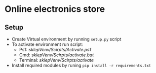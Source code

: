 # Online electronics store

## Setup
- Create Virtual environment by running `setup.py` script
- To activate environment run script:
    - Ps1: _sklepVenv/Scirpts/Activate.ps1_
    - Cmd: _sklepVenv/Scirpts/activate.bat_
    - Terminal: _sklepVenv/Scirpts/activate_
- Install required modules by runing `pip install -r requirements.txt`
